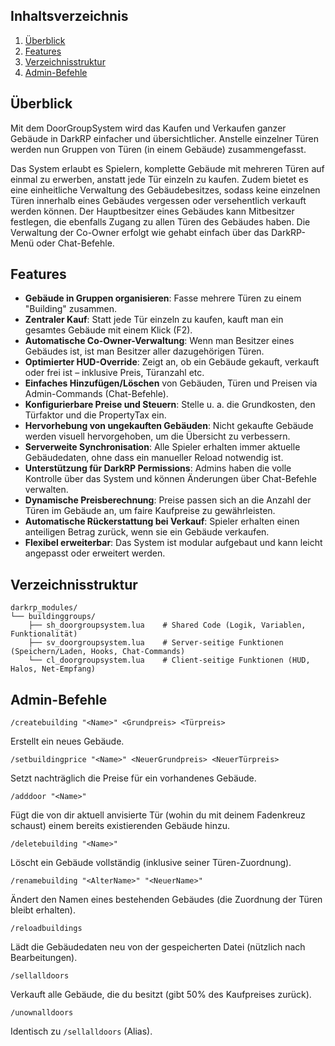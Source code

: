 ## Inhaltsverzeichnis

1. [Überblick](#überblick)  
2. [Features](#features)  
3. [Verzeichnisstruktur](#verzeichnisstruktur)  
4. [Admin-Befehle](#admin-befehle)  

## Überblick

Mit dem DoorGroupSystem wird das Kaufen und Verkaufen ganzer Gebäude in DarkRP einfacher und übersichtlicher. Anstelle einzelner Türen werden nun Gruppen von Türen (in einem Gebäude) zusammengefasst. 

Das System erlaubt es Spielern, komplette Gebäude mit mehreren Türen auf einmal zu erwerben, anstatt jede Tür einzeln zu kaufen. Zudem bietet es eine einheitliche Verwaltung des Gebäudebesitzes, sodass keine einzelnen Türen innerhalb eines Gebäudes vergessen oder versehentlich verkauft werden können. Der Hauptbesitzer eines Gebäudes kann Mitbesitzer festlegen, die ebenfalls Zugang zu allen Türen des Gebäudes haben. Die Verwaltung der Co-Owner erfolgt wie gehabt einfach über das DarkRP-Menü oder Chat-Befehle.

## Features

- **Gebäude in Gruppen organisieren**: Fasse mehrere Türen zu einem "Building" zusammen.  
- **Zentraler Kauf**: Statt jede Tür einzeln zu kaufen, kauft man ein gesamtes Gebäude mit einem Klick (F2).  
- **Automatische Co-Owner-Verwaltung**: Wenn man Besitzer eines Gebäudes ist, ist man Besitzer aller dazugehörigen Türen.  
- **Optimierter HUD-Override**: Zeigt an, ob ein Gebäude gekauft, verkauft oder frei ist – inklusive Preis, Türanzahl etc.  
- **Einfaches Hinzufügen/Löschen** von Gebäuden, Türen und Preisen via Admin-Commands (Chat-Befehle).  
- **Konfigurierbare Preise und Steuern**: Stelle u. a. die Grundkosten, den Türfaktor und die PropertyTax ein.  
- **Hervorhebung von ungekauften Gebäuden**: Nicht gekaufte Gebäude werden visuell hervorgehoben, um die Übersicht zu verbessern.  
- **Serverweite Synchronisation**: Alle Spieler erhalten immer aktuelle Gebäudedaten, ohne dass ein manueller Reload notwendig ist.  
- **Unterstützung für DarkRP Permissions**: Admins haben die volle Kontrolle über das System und können Änderungen über Chat-Befehle verwalten.  
- **Dynamische Preisberechnung**: Preise passen sich an die Anzahl der Türen im Gebäude an, um faire Kaufpreise zu gewährleisten.  
- **Automatische Rückerstattung bei Verkauf**: Spieler erhalten einen anteiligen Betrag zurück, wenn sie ein Gebäude verkaufen.  
- **Flexibel erweiterbar**: Das System ist modular aufgebaut und kann leicht angepasst oder erweitert werden.  

## Verzeichnisstruktur

```
darkrp_modules/
└── buildinggroups/
    ├── sh_doorgroupsystem.lua    # Shared Code (Logik, Variablen, Funktionalität)
    ├── sv_doorgroupsystem.lua    # Server-seitige Funktionen (Speichern/Laden, Hooks, Chat-Commands)
    └── cl_doorgroupsystem.lua    # Client-seitige Funktionen (HUD, Halos, Net-Empfang)
```

## Admin-Befehle

```
/createbuilding "<Name>" <Grundpreis> <Türpreis>
```
Erstellt ein neues Gebäude.  

```
/setbuildingprice "<Name>" <NeuerGrundpreis> <NeuerTürpreis>
```
Setzt nachträglich die Preise für ein vorhandenes Gebäude.

```
/adddoor "<Name>"
```
Fügt die von dir aktuell anvisierte Tür (wohin du mit deinem Fadenkreuz schaust) einem bereits existierenden Gebäude hinzu.

```
/deletebuilding "<Name>"
```
Löscht ein Gebäude vollständig (inklusive seiner Türen-Zuordnung).

```
/renamebuilding "<AlterName>" "<NeuerName>"
```
Ändert den Namen eines bestehenden Gebäudes (die Zuordnung der Türen bleibt erhalten).

```
/reloadbuildings
```
Lädt die Gebäudedaten neu von der gespeicherten Datei (nützlich nach Bearbeitungen).

```
/sellalldoors
```
Verkauft alle Gebäude, die du besitzt (gibt 50% des Kaufpreises zurück).

```
/unownalldoors
```
Identisch zu `/sellalldoors` (Alias).